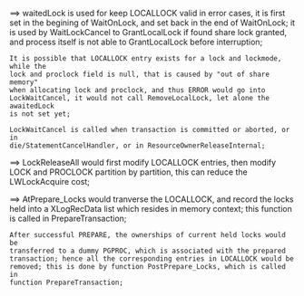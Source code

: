 ==> waitedLock is used for keep LOCALLOCK valid in error cases, it is first set
	in the begining of WaitOnLock, and set back in the end of WaitOnLock; it is
	used by WaitLockCancel to GrantLocalLock if found share lock granted, and
	process itself is not able to GrantLocalLock before interruption;

	It is possible that LOCALLOCK entry exists for a lock and lockmode, while the
	lock and proclock field is null, that is caused by "out of share memory"
	when allocating lock and proclock, and thus ERROR would go into
	LockWaitCancel, it would not call RemoveLocalLock, let alone the awaitedLock
	is not set yet;

	LockWaitCancel is called when transaction is committed or aborted, or in
	die/StatementCancelHandler, or in ResourceOwnerReleaseInternal;

==> LockReleaseAll would first modify LOCALLOCK entries, then modify LOCK and
	PROCLOCK partition by partition, this can reduce the LWLockAcquire cost;

==> AtPrepare\_Locks would tranverse the LOCALLOCK, and record the locks held
	into a XLogRecData list which resides in memory context; this function is
	called in PrepareTransaction;

	After successful PREPARE, the ownerships of current held locks would be
	transferred to a dummy PGPROC, which is associated with the prepared
	transaction; hence all the corresponding entries in LOCALLOCK would be
	removed; this is done by function PostPrepare_Locks, which is called in
	function PrepareTransaction;
